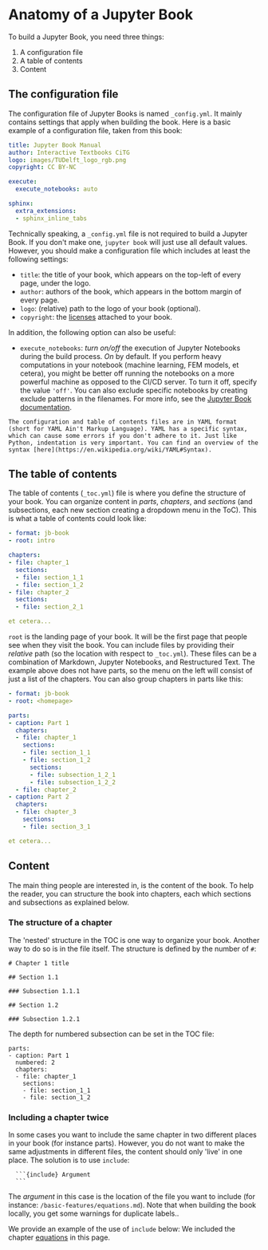 # Anatomy of a Jupyter Book

To build a Jupyter Book, you need three things:

1. A configuration file
2. A table of contents
3. Content

## The configuration file
The configuration file of Jupyter Books is named `_config.yml`. It mainly contains settings that apply when building the book. Here is a basic example of a configuration file, taken from this book:

```yaml
title: Jupyter Book Manual
author: Interactive Textbooks CiTG
logo: images/TUDelft_logo_rgb.png
copyright: CC BY-NC

execute:
  execute_notebooks: auto

sphinx:
  extra_extensions:
  - sphinx_inline_tabs
```

Technically speaking, a `_config.yml` file is not required to build a Jupyter Book. If you don't make one, `jupyter book` will just use all default values. However, you should make a configuration file which includes at least the following settings:

- `title`: the title of your book, which appears on the top-left of every page, under the logo.
- `author`: authors of the book, which appears in the bottom margin of every page.
- `logo`: (relative) path to the logo of your book (optional).
- `copyright`: the [licenses](https://creativecommons.org/share-your-work/cclicenses/) attached to your book.

In addition, the following option can also be useful:

- `execute_notebooks`: *turn on/off* the execution of Jupyter Notebooks during the build process. *On* by default. If you perform heavy computations in your notebook (machine learning, FEM models, et cetera), you might be better off running the notebooks on a more powerful machine as opposed to the CI/CD server. To turn it off, specify the value `'off'`. You can also exclude specific notebooks by creating exclude patterns in the filenames. For more info, see the [Jupyter Book documentation](https://jupyterbook.org/en/stable/content/execute.html#exclude-files-from-execution).


```{warning}
The configuration and table of contents files are in YAML format (short for YAML Ain't Markup Language). YAML has a specific syntax, which can cause some errors if you don't adhere to it. Just like Python, indentation is very important. You can find an overview of the syntax [here](https://en.wikipedia.org/wiki/YAML#Syntax).
```

## The table of contents

The table of contents (`_toc.yml`) file is where you define the structure of your book. You can organize content in *parts*, *chapters*, and *sections* (and subsections, each new section creating a dropdown menu in the ToC). This is what a table of contents could look like:

```yaml
- format: jb-book
- root: intro

chapters:
- file: chapter_1
  sections:
  - file: section_1_1
  - file: section_1_2
- file: chapter_2
  sections:
  - file: section_2_1

et cetera...
```

`root` is the landing page of your book. It will be the first page that people see when they visit the book. You can include files by providing their *relative* path (so the location with respect to `_toc.yml`). These files can be a combination of Markdown, Jupyter Notebooks, and Restructured Text. The example above does not have parts, so the menu on the left will consist of just a list of the chapters. You can also group chapters in parts like this:

```yaml
- format: jb-book
- root: <homepage>

parts:
- caption: Part 1
  chapters:
  - file: chapter_1
    sections:
    - file: section_1_1
    - file: section_1_2
      sections:
      - file: subsection_1_2_1
      - file: subsection_1_2_2
  - file: chapter_2
- caption: Part 2
  chapters:
  - file: chapter_3
    sections:
    - file: section_3_1

et cetera...
```

## Content
The main thing people are interested in, is the content of the book. To help the reader, you can structure the book into chapters, each which sections and subsections as explained below.

### The structure of a chapter
The 'nested' structure in the TOC is one way to organize your book. Another way to do so is in the file itself. The structure is defined by the number of `#`:

```
# Chapter 1 title

## Section 1.1 

### Subsection 1.1.1 

## Section 1.2 

### Subsection 1.2.1
```

The depth for numbered subsection can be set in the TOC file: 

```
parts:
- caption: Part 1
  numbered: 2
  chapters:
  - file: chapter_1
    sections:
    - file: section_1_1
    - file: section_1_2
```

### Including a chapter twice
In some cases you want to include the same chapter in two different places in your book (for instance parts). However, you do not want to make the same adjustments in different files, the content should only 'live' in one place. The solution is to use `include`:

````
  ```{include} Argument
  ```
````

The *argument* in this case is the location of the file you want to include (for instance: `/basic-features/equations.md`). Note that when building the book locally, you get some warnings for duplicate labels..

We provide an example of the use of `include` below: We included the chapter [equations](./equations.md) in this page.


```{include} /basic-features/equations.md
```